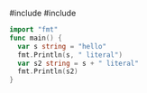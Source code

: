 #include <string>
#include <iostream>
```go
import "fmt"
func main() {
  var s string = "hello"
  fmt.Println(s, " literal")
  var s2 string = s + " literal"
  fmt.Println(s2)
}
```
